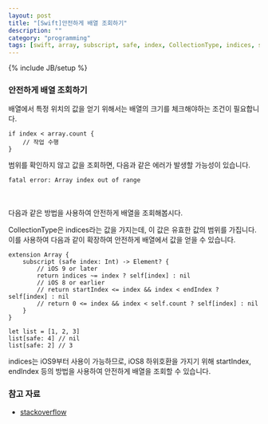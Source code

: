 ```yaml
---
layout: post
title: "[Swift]안전하게 배열 조회하기"
description: ""
category: "programming"
tags: [swift, array, subscript, safe, index, CollectionType, indices, startIndex, endIndex]
---
```

{% include JB/setup %}

### 안전하게 배열 조회하기

배열에서 특정 위치의 값을 얻기 위해서는 배열의 크기를 체크해야하는 조건이 필요합니다.

	if index < array.count {
		// 작업 수행
	}

범위를 확인하지 않고 값을 조회하면, 다음과 같은 에러가 발생할 가능성이 있습니다.

	fatal error: Array index out of range

<br/><br/>
다음과 같은 방법을 사용하여 안전하게 배열을 조회해봅시다.

CollectionType은 indices라는 값을 가지는데, 이 값은 유효한 값의 범위를 가집니다. 이를 사용하여 다음과 같이 확장하여 안전하게 배열에서 값을 얻을 수 있습니다.

	extension Array {
	    subscript (safe index: Int) -> Element? {
	    	// iOS 9 or later
	        return indices ~= index ? self[index] : nil	
	        // iOS 8 or earlier
	        // return startIndex <= index && index < endIndex ? self[index] : nil
	        // return 0 <= index && index < self.count ? self[index] : nil
	    }
	}

	let list = [1, 2, 3]
	list[safe: 4] // nil
	list[safe: 2] // 3

indices는 iOS9부터 사용이 가능하므로, iOS8 하위호환을 가지기 위해 startIndex, endIndex 등의 방법을 사용하여 안전하게 배열을 조회할 수 있습니다.

### 참고 자료

* [stackoverflow](http://stackoverflow.com/a/30593673/2749449)